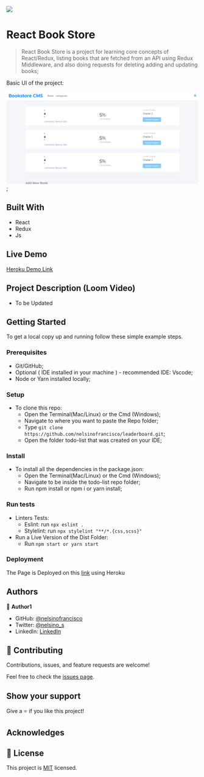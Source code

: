 ![](https://img.shields.io/badge/Microverse-blueviolet)

# React Book Store

> React Book Store is a project for learning core concepts of React/Redux, listing books that are fetched from an API using Redux Middleware, and also doing requests for deleting adding and updating books;

Basic UI of the project:

![screenshot](screenshot1.png);

## Built With

- React
- Redux
- Js

## Live Demo

[Heroku Demo Link](https://nelsino-react-bookstore.herokuapp.com/)

## Project Description (Loom Video)

- To be Updated

## Getting Started

To get a local copy up and running follow these simple example steps.

### Prerequisites

- Git/GitHub;
- Optional ( IDE installed in your machine ) - recommended IDE: Vscode;
- Node or Yarn installed locally;

### Setup

- To clone this repo:
  - Open the Terminal(Mac/Linux) or the Cmd (Windows);
  - Navigate to where you want to paste the Repo folder;
  - Type `git clone https://github.com/nelsinofrancisco/leaderboard.git`;
  - Open the folder todo-list that was created on your IDE;

### Install

- To install all the dependencies in the package.json:
  - Open the Terminal(Mac/Linux) or the Cmd (Windows);
  - Navigate to be inside the todo-list repo folder;
  - Run npm install or npm i or yarn install;
  
### Run tests

- Linters Tests:
  - Eslint: run `npx eslint .`
  - Stylelint: run `npx stylelint "**/*.{css,scss}"`
- Run a Live Version of the Dist Folder:
  - Run `npm start or yarn start`

### Deployment

The Page is Deployed on this [link](https://nelsino-react-bookstore.herokuapp.com/) using Heroku

## Authors

👤 **Author1**

- GitHub: [@nelsinofrancisco](https://github.com/nelsinofrancisco)
- Twitter: [@nelsino_s](https://twitter.com/nelsino_s)
- LinkedIn: [LinkedIn](https://www.linkedin.com/in/nelsinofrancisco/)

## 🤝 Contributing

Contributions, issues, and feature requests are welcome!

Feel free to check the [issues page](../../issues/).

## Show your support

Give a ⭐️ if you like this project!

## Acknowledges

## 📝 License

This project is [MIT](./MIT.md) licensed.
